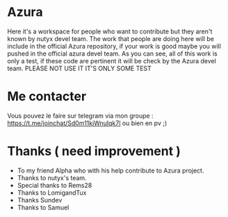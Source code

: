 # Azura 
Here it's a workspace for people who want to contribute but they aren't known by nutyx devel team.
The work that people are doing here will be include in the official Azura repository, if your work is good maybe you will pushed in the official azura devel team.
As you can see, all of this work is only a test, if these code are pertinent it will be check by the Azura devel team.
PLEASE NOT USE IT IT'S ONLY SOME TEST 

# Me contacter 
Vous pouvez le faire sur telegram via mon groupe : https://t.me/joinchat/Sd0m11kiWnuIqk7l ou bien en pv ;)

# Thanks ( need improvement )
- To my friend Alpha who with his help contribute to Azura project.
- Thanks to nutyx's team.
- Special thanks to Rems28 
- Thanks to LomigandTux
- Thanks Sundev 
- Thanks to Samuel

